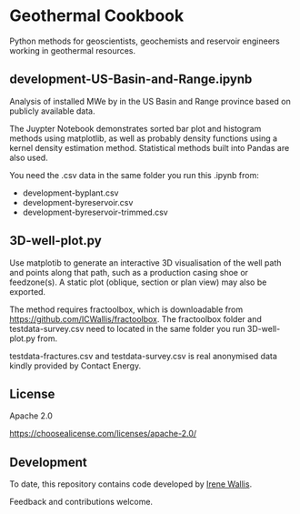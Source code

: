 # Geothermal Cookbook

Python methods for geoscientists, geochemists and reservoir engineers working in geothermal resources.

## development-US-Basin-and-Range.ipynb

Analysis of installed MWe by in the US Basin and Range province based on publicly available data. 

The Juypter Notebook demonstrates sorted bar plot and histogram methods using matplotlib, as well as probably density functions using a kernel density estimation method. Statistical methods built into Pandas are also used.

You need the .csv data in the same folder you run this .ipynb from:
- development-byplant.csv
- development-byreservoir.csv
- development-byreservoir-trimmed.csv

## 3D-well-plot.py

Use matplotib to generate an interactive 3D visualisation of the well path and points along that path, such as a production casing shoe or feedzone(s). A static plot (oblique, section or plan view) may also be exported.

The method requires fractoolbox, which is downloadable from https://github.com/ICWallis/fractoolbox. The fractoolbox folder and testdata-survey.csv need to located in the same folder you run 3D-well-plot.py from.  

testdata-fractures.csv and testdata-survey.csv is real anonymised data kindly provided by Contact Energy. 

## License

Apache 2.0 

https://choosealicense.com/licenses/apache-2.0/

## Development

To date, this repository contains code developed by [Irene Wallis](https://www.cubicearth.nz/). 

Feedback and contributions welcome.